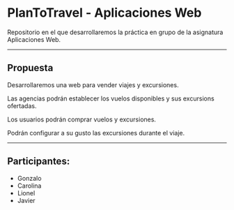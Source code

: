 # PlanToTravel - Aplicaciones Web

Repositorio en el que desarrollaremos la práctica en grupo de la asignatura Aplicaciones Web.

---

## Propuesta

Desarrollaremos una web para vender viajes y excursiones.

Las agencias podrán establecer los vuelos disponibles y sus excursions ofertadas.

Los usuarios podrán comprar vuelos y excursiones.

Podrán configurar a su gusto las excursiones durante el viaje.

---

## Participantes:
- Gonzalo
- Carolina
- Lionel
- Javier
